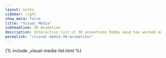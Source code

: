 ```yaml
---
layout: works
sidebar: right
show_meta: false
title: "Visual Media"
subheadline: 3D Animation
description: Interactive list of 3D animations Robby Good has worked on.
permalink: "/visual-media-3d-animation/"
---
```


{% include _visual-media-list.html %}